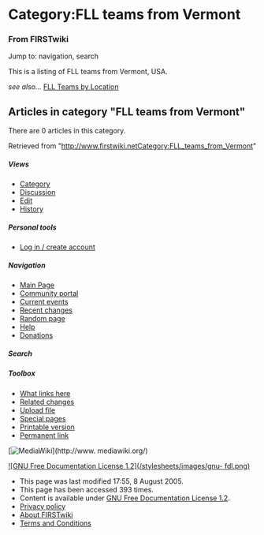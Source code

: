 # Category:FLL teams from Vermont

### From FIRSTwiki

Jump to: navigation, search

This is a listing of FLL teams from Vermont, USA.

_see also..._ [FLL Teams by Location](FLL_Teams_by_Location "FLL
Teams by Location" )

  

## Articles in category "FLL teams from Vermont"

There are 0 articles in this category.

Retrieved from
"<http://www.firstwiki.netCategory:FLL_teams_from_Vermont>"

##### Views

  * [Category](Category:FLL_teams_from_Vermont)
  * [Discussion](/index.php?title=Category_talk:FLL_teams_from_Vermont&action=edit)
  * [Edit](/index.php?title=Category:FLL_teams_from_Vermont&action=edit)
  * [History](/index.php?title=Category:FLL_teams_from_Vermont&action=history)

##### Personal tools

  * [Log in / create account](/index.php?title=Special:Userlogin&returnto=Category:FLL_teams_from_Vermont)

[](Main_Page "Main Page" )

##### Navigation

  * [Main Page](Main_Page)
  * [Community portal](FIRSTwiki:Community_portal)
  * [Current events](Current_events)
  * [Recent changes](Special:Recentchanges)
  * [Random page](Special:Random)
  * [Help](Help:Contents)
  * [Donations](FIRSTwiki:Site_support)

##### Search



##### Toolbox

  * [What links here](Special:Whatlinkshere/Category:FLL_teams_from_Vermont)
  * [Related changes](Special:Recentchangeslinked/Category:FLL_teams_from_Vermont)
  * [Upload file](Special:Upload)
  * [Special pages](Special:Specialpages)
  * [Printable version](/index.php?title=Category:FLL_teams_from_Vermont&printable=yes)
  * [Permanent link](/index.php?title=Category:FLL_teams_from_Vermont&oldid=40636)

[![MediaWiki](/skins/common/images/poweredby_mediawiki_88x31.png)](http://www.
mediawiki.org/)

[![GNU Free Documentation License 1.2](/stylesheets/images/gnu-
fdl.png)](http://www.gnu.org/copyleft/fdl.html)

  * This page was last modified 17:55, 8 August 2005.
  * This page has been accessed 393 times.
  * Content is available under [GNU Free Documentation License 1.2](http://www.gnu.org/copyleft/fdl.html "http://www.gnu.org/copyleft/fdl.html" ).
  * [Privacy policy](FIRSTwiki:Privacy_policy "FIRSTwiki:Privacy policy" )
  * [About FIRSTwiki](FIRSTwiki:About "FIRSTwiki:About" )
  * [Terms and Conditions](FIRSTwiki:Terms_and_conditions "FIRSTwiki:Terms and conditions" )

